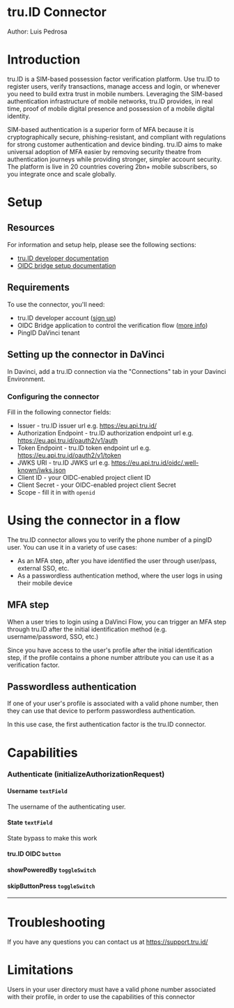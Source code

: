 # tru.ID Connector

Author: Luis Pedrosa

# Introduction

tru.ID is a SIM-based possession factor verification platform. Use tru.ID to register users, verify transactions, manage access and login, or whenever you need to build extra trust in mobile numbers. Leveraging the SIM-based authentication infrastructure of mobile networks, tru.ID provides, in real time, proof of mobile digital presence and possession of a mobile digital identity.

SIM-based authentication is a superior form of MFA because it is cryptographically secure, phishing-resistant, and compliant with regulations for strong customer authentication and device binding. tru.ID aims to make universal adoption of MFA easier by removing security theatre from authentication journeys while providing stronger, simpler account security. The platform is live in 20 countries covering 2bn+ mobile subscribers, so you integrate once and scale globally.

# Setup

## Resources

For information and setup help, please see the following sections:

* [tru.ID developer documentation](https://developer.tru.id/docs/integrations/pingid)
* [OIDC bridge setup documentation](https://github.com/tru-ID/oidc-bridge/blob/main/integration-pingID/README.md)

## Requirements

To use the connector, you'll need:

* tru.ID developer account ([sign up](https://tru.id/signup))
* OIDC Bridge application to control the verification flow ([more info](https://github.com/tru-ID/oidc-bridge))
* PingID DaVinci tenant


## Setting up the connector in DaVinci

In Davinci, add a tru.ID connection via the "Connections" tab in your Davinci Environment. 

### Configuring the connector

Fill in the following connector fields:

* Issuer - tru.ID issuer url e.g. https://eu.api.tru.id/
* Authorization Endpoint - tru.ID authorization endpoint url e.g. https://eu.api.tru.id/oauth2/v1/auth
* Token Endpoint - tru.ID token endpoint url e.g. https://eu.api.tru.id/oauth2/v1/token
* JWKS URI - tru.ID JWKS url e.g. https://eu.api.tru.id/oidc/.well-known/jwks.json
* Client ID - your OIDC-enabled project client ID
* Client Secret - your OIDC-enabled project client Secret
* Scope - fill it in with `openid`

# Using the connector in a flow

The tru.ID connector allows you to verify the phone number of a pingID user. You can use it in a variety of use cases:

* As an MFA step, after you have identified the user through user/pass, external SSO, etc.
* As a passwordless authentication method, where the user logs in using their mobile device

## MFA step

When a user tries to login using a DaVinci Flow, you can trigger an MFA step through
tru.ID after the initial identification method (e.g. username/password, SSO, etc.)

Since you have access to the user's profile after the initial identification step, if
the profile contains a phone number attribute you can use it as a verification factor.

## Passwordless authentication

If one of your user's profile is associated with a valid phone number, then they can use that device to perform passwordless authentication.

In this use case, the first authentication factor is the tru.ID connector.

# Capabilities

### Authenticate (initializeAuthorizationRequest)




#### Username `textField`


The username of the authenticating user.

#### State `textField`


State bypass to make this work

#### tru.ID OIDC `button`

#### showPoweredBy `toggleSwitch`

#### skipButtonPress `toggleSwitch`

---



# Troubleshooting

If you have any questions you can contact us at https://support.tru.id/

# Limitations

Users in your user directory must have a valid phone number associated with their
profile, in order to use the capabilities of this connector

